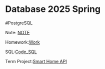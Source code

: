 # Database 2025 Spring 

#PostgreSQL 

Note: [NOTE](https://github.com/Fufupao/Database_SQL/blob/5de72f29344a1770834fef3e10e7e159e4b6359c/NOTE/NOTE_DATABASE.md)

Homework:[Work](https://github.com/Fufupao/Database_SQL/tree/d0d47f1295ba8fdb2b55ed25ec42f94f0d83c38d/work)

SQL:[Code_SQL](https://github.com/Fufupao/Database_SQL/tree/b89c220c78e3badb8d973812bdcbe00721d00244/Code_SQL)

Term Project:[Smart Home API](https://github.com/Fufupao/Smart-Home-API)
